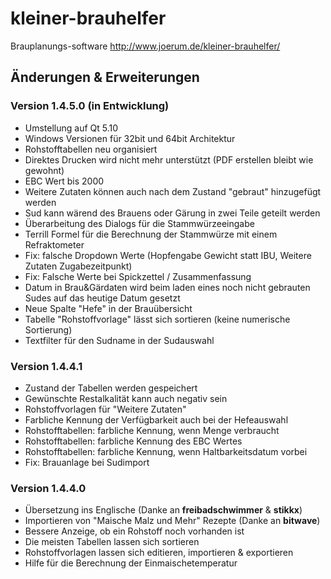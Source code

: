 # kleiner-brauhelfer
Brauplanungs-software
http://www.joerum.de/kleiner-brauhelfer/
## Änderungen & Erweiterungen
### Version 1.4.5.0 (in Entwicklung)
- Umstellung auf Qt 5.10
- Windows Versionen für 32bit und 64bit Architektur
- Rohstofftabellen neu organisiert
- Direktes Drucken wird nicht mehr unterstützt (PDF erstellen bleibt wie gewohnt)
- EBC Wert bis 2000
- Weitere Zutaten können auch nach dem Zustand "gebraut" hinzugefügt werden
- Sud kann wärend des Brauens oder Gärung in zwei Teile geteilt werden 
- Überarbeitung des Dialogs für die Stammwürzeeingabe
- Terrill Formel für die Berechnung der Stammwürze mit einem Refraktometer
- Fix: falsche Dropdown Werte (Hopfengabe Gewicht statt IBU, Weitere Zutaten Zugabezeitpunkt)
- Fix: Falsche Werte bei Spickzettel / Zusammenfassung
- Datum in Brau&Gärdaten wird beim laden eines noch nicht gebrauten Sudes auf das heutige Datum gesetzt
- Neue Spalte "Hefe" in der Brauübersicht
- Tabelle "Rohstoffvorlage" lässt sich sortieren (keine numerische Sortierung)
- Textfilter für den Sudname in der Sudauswahl
### Version 1.4.4.1
- Zustand der Tabellen werden gespeichert
- Gewünschte Restalkalität kann auch negativ sein
- Rohstoffvorlagen für "Weitere Zutaten"
- Farbliche Kennung der Verfügbarkeit auch bei der Hefeauswahl
- Rohstofftabellen: farbliche Kennung, wenn Menge verbraucht
- Rohstofftabellen: farbliche Kennung des EBC Wertes
- Rohstofftabellen: farbliche Kennung, wenn Haltbarkeitsdatum vorbei
- Fix: Brauanlage bei Sudimport
### Version 1.4.4.0
- Übersetzung ins Englische (Danke an **freibadschwimmer** & **stikkx**)
- Importieren von "Maische Malz und Mehr" Rezepte (Danke an **bitwave**)
- Bessere Anzeige, ob ein Rohstoff noch vorhanden ist
- Die meisten Tabellen lassen sich sortieren
- Rohstoffvorlagen lassen sich editieren, importieren & exportieren
- Hilfe für die Berechnung der Einmaischetemperatur
